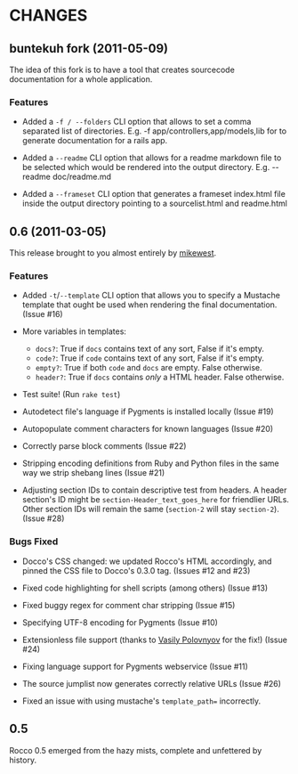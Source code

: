 CHANGES
=======

buntekuh fork (2011-05-09)
--------------------------

The idea of this fork is to have a tool that creates sourcecode documentation for a whole application.

### Features
* Added a `-f / --folders` CLI option that allows to set a comma separated list of directories. E.g. -f app/controllers,app/models,lib for to generate documentation for a rails app.

* Added a `--readme` CLI option that allows for a readme markdown file to be selected which would be rendered into the output directory. E.g. --readme doc/readme.md

* Added a `--frameset` CLI option that generates a frameset index.html file inside the output directory pointing to a sourcelist.html and readme.html


0.6 (2011-03-05)
----------------

This release brought to you almost entirely
by [mikewest](http://github.com/mikewest).

### Features

* Added `-t`/`--template` CLI option that allows you to specify a Mustache
  template that ought be used when rendering the final documentation.
  (Issue #16)

* More variables in templates:
  * `docs?`:    True if `docs` contains text of any sort, False if it's empty.
  * `code?`:    True if `code` contains text of any sort, False if it's empty.
  * `empty?`:   True if both `code` and `docs` are empty.  False otherwise.
  * `header?`:  True if `docs` contains _only_ a HTML header.  False otherwise.

* Test suite!  (Run `rake test`)

* Autodetect file's language if Pygments is installed locally (Issue #19)

* Autopopulate comment characters for known languages (Issue #20)

* Correctly parse block comments (Issue #22)

* Stripping encoding definitions from Ruby and Python files in the same
  way we strip shebang lines (Issue #21)

* Adjusting section IDs to contain descriptive test from headers.  A header
  section's ID might be `section-Header_text_goes_here` for friendlier URLs.
  Other section IDs will remain the same (`section-2` will stay
  `section-2`). (Issue #28)

### Bugs Fixed

* Docco's CSS changed: we updated Rocco's HTML accordingly, and pinned
  the CSS file to Docco's 0.3.0 tag.  (Issues #12 and #23)

* Fixed code highlighting for shell scripts (among others) (Issue #13)

* Fixed buggy regex for comment char stripping (Issue #15)

* Specifying UTF-8 encoding for Pygments (Issue #10)

* Extensionless file support (thanks to [Vasily Polovnyov][vast] for the
  fix!) (Issue #24)

* Fixing language support for Pygments webservice (Issue #11)

* The source jumplist now generates correctly relative URLs (Issue #26)

* Fixed an issue with using mustache's `template_path=` incorrectly.

[vast]: https://github.com/vast

0.5
---

Rocco 0.5 emerged from the hazy mists, complete and unfettered by history.
